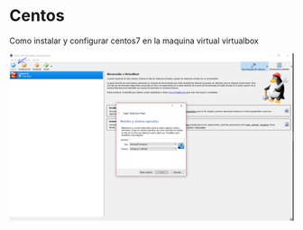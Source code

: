# Centos
Como instalar y configurar centos7 en la maquina virtual virtualbox
<p align="center">
  <img src="1.png" alt="nuevo" width="1000px">
</p>
